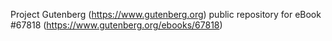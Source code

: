 Project Gutenberg (https://www.gutenberg.org) public repository for
eBook #67818 (https://www.gutenberg.org/ebooks/67818)
